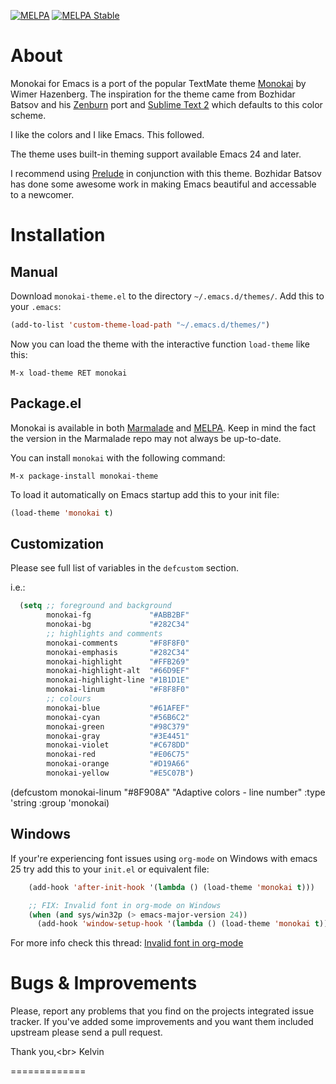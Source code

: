 [![MELPA](http://melpa.org/packages/monokai-theme-badge.svg)](http://melpa.org/#/monokai-theme)
[![MELPA Stable](http://stable.melpa.org/packages/monokai-theme-badge.svg)](http://stable.melpa.org/#/monokai-theme)

# About

Monokai for Emacs is a port of the popular TextMate theme
[Monokai](http://www.monokai.nl/blog/2006/07/15/textmate-color-theme/)
by Wimer Hazenberg. The inspiration for the theme came from Bozhidar Batsov and
his [Zenburn](https://github.com/bbatsov/zenburn-emacs) port and
[Sublime Text 2](http://www.sublimetext.com/2) which defaults to this color scheme.

I like the colors and I like Emacs. This followed.

The theme uses built-in theming support available Emacs 24 and later.

I recommend using [Prelude](http://batsov.com/prelude/) in conjunction with
this theme. Bozhidar Batsov has done some awesome work in making Emacs beautiful and
accessable to a newcomer.

# Installation

## Manual

Download `monokai-theme.el` to the directory `~/.emacs.d/themes/`. Add this to your
`.emacs`:

```lisp
(add-to-list 'custom-theme-load-path "~/.emacs.d/themes/")
```

Now you can load the theme with the interactive function `load-theme` like this:

`M-x load-theme RET monokai`

## Package.el

Monokai is available in both [Marmalade](http://marmalade-repo.org)
and [MELPA](http://melpa.milkbox.net).
Keep in mind the fact the version in the Marmalade repo may not always
be up-to-date.

You can install `monokai` with the following command:

`M-x package-install monokai-theme`

To load it automatically on Emacs startup add this to your init file:

```lisp
(load-theme 'monokai t)
```

## Customization

Please see full list of variables in the `defcustom` section.

i.e.:
```lisp
  (setq ;; foreground and background
        monokai-fg             "#ABB2BF"
        monokai-bg             "#282C34"
        ;; highlights and comments
        monokai-comments       "#F8F8F0"
        monokai-emphasis       "#282C34"
        monokai-highlight      "#FFB269"
        monokai-highlight-alt  "#66D9EF"
        monokai-highlight-line "#1B1D1E"
        monokai-linum          "#F8F8F0"
        ;; colours
        monokai-blue           "#61AFEF"
        monokai-cyan           "#56B6C2"
        monokai-green          "#98C379"
        monokai-gray           "#3E4451"
        monokai-violet         "#C678DD"
        monokai-red            "#E06C75"
        monokai-orange         "#D19A66"
        monokai-yellow         "#E5C07B")
```


(defcustom monokai-linum "#8F908A"
  "Adaptive colors - line number"
  :type 'string
  :group 'monokai)

## Windows

If your're experiencing font issues using `org-mode` on Windows with emacs 25 try add this to
your `init.el` or equivalent file:

```lisp
    (add-hook 'after-init-hook '(lambda () (load-theme 'monokai t)))

    ;; FIX: Invalid font in org-mode on Windows
    (when (and sys/win32p (> emacs-major-version 24))
      (add-hook 'window-setup-hook '(lambda () (load-theme 'monokai t))))
```
For more info check this thread: [Invalid font in org-mode](https://github.com/oneKelvinSmith/monokai-emacs/issues/56)

# Bugs & Improvements

Please, report any problems that you find on the projects integrated
issue tracker. If you've added some improvements and you want them
included upstream please send a pull request.

Thank you,<br\>
Kelvin

=============
